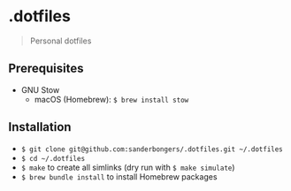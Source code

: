 # .dotfiles

> Personal dotfiles

## Prerequisites

- GNU Stow
  - macOS (Homebrew): `$ brew install stow`

## Installation

- `$ git clone git@github.com:sanderbongers/.dotfiles.git ~/.dotfiles`
- `$ cd ~/.dotfiles`
- `$ make` to create all simlinks (dry run with `$ make simulate`)
- `$ brew bundle install` to install Homebrew packages
